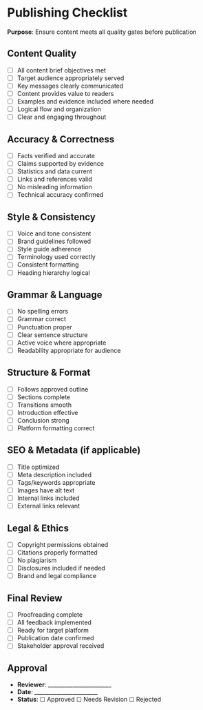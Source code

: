 # Publishing Checklist

**Purpose**: Ensure content meets all quality gates before publication

## Content Quality

- [ ] All content brief objectives met
- [ ] Target audience appropriately served
- [ ] Key messages clearly communicated
- [ ] Content provides value to readers
- [ ] Examples and evidence included where needed
- [ ] Logical flow and organization
- [ ] Clear and engaging throughout

## Accuracy & Correctness

- [ ] Facts verified and accurate
- [ ] Claims supported by evidence
- [ ] Statistics and data current
- [ ] Links and references valid
- [ ] No misleading information
- [ ] Technical accuracy confirmed

## Style & Consistency

- [ ] Voice and tone consistent
- [ ] Brand guidelines followed
- [ ] Style guide adherence
- [ ] Terminology used correctly
- [ ] Consistent formatting
- [ ] Heading hierarchy logical

## Grammar & Language

- [ ] No spelling errors
- [ ] Grammar correct
- [ ] Punctuation proper
- [ ] Clear sentence structure
- [ ] Active voice where appropriate
- [ ] Readability appropriate for audience

## Structure & Format

- [ ] Follows approved outline
- [ ] Sections complete
- [ ] Transitions smooth
- [ ] Introduction effective
- [ ] Conclusion strong
- [ ] Platform formatting correct

## SEO & Metadata (if applicable)

- [ ] Title optimized
- [ ] Meta description included
- [ ] Tags/keywords appropriate
- [ ] Images have alt text
- [ ] Internal links included
- [ ] External links relevant

## Legal & Ethics

- [ ] Copyright permissions obtained
- [ ] Citations properly formatted
- [ ] No plagiarism
- [ ] Disclosures included if needed
- [ ] Brand and legal compliance

## Final Review

- [ ] Proofreading complete
- [ ] All feedback implemented
- [ ] Ready for target platform
- [ ] Publication date confirmed
- [ ] Stakeholder approval received

## Approval

- **Reviewer**: _______________________
- **Date**: _______________________
- **Status**: ☐ Approved ☐ Needs Revision ☐ Rejected
